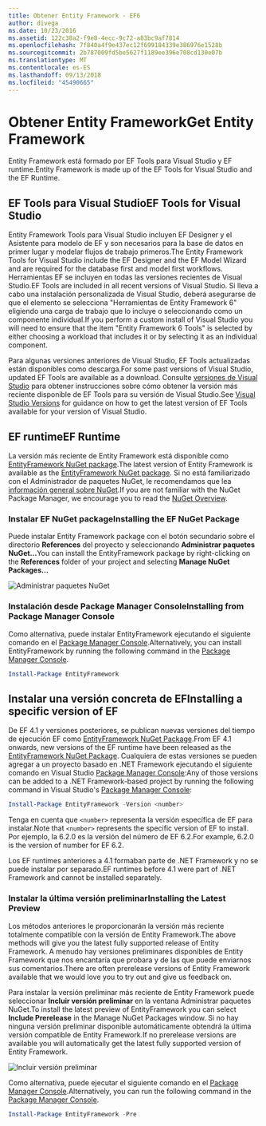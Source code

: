 ```yaml
---
title: Obtener Entity Framework - EF6
author: divega
ms.date: 10/23/2016
ms.assetid: 122c38a2-f9e8-4ecc-9c72-a83bc9af7814
ms.openlocfilehash: 7f840a4f9e437ec12f699184339e386976e1528b
ms.sourcegitcommit: 2b787009fd5be5627f1189ee396e708cd130e07b
ms.translationtype: MT
ms.contentlocale: es-ES
ms.lasthandoff: 09/13/2018
ms.locfileid: "45490665"
---
```

# <a name="get-entity-framework"></a><span data-ttu-id="c285d-102">Obtener Entity Framework</span><span class="sxs-lookup"><span data-stu-id="c285d-102">Get Entity Framework</span></span>
<span data-ttu-id="c285d-103">Entity Framework está formado por EF Tools para Visual Studio y EF runtime.</span><span class="sxs-lookup"><span data-stu-id="c285d-103">Entity Framework is made up of the EF Tools for Visual Studio and the EF Runtime.</span></span>

## <a name="ef-tools-for-visual-studio"></a><span data-ttu-id="c285d-104">EF Tools para Visual Studio</span><span class="sxs-lookup"><span data-stu-id="c285d-104">EF Tools for Visual Studio</span></span>

<span data-ttu-id="c285d-105">Entity Framework Tools para Visual Studio incluyen EF Designer y el Asistente para modelo de EF y son necesarios para la base de datos en primer lugar y modelar flujos de trabajo primeros.</span><span class="sxs-lookup"><span data-stu-id="c285d-105">The Entity Framework Tools for Visual Studio include the EF Designer and the EF Model Wizard and are required for the database first and model first workflows.</span></span> <span data-ttu-id="c285d-106">Herramientas EF se incluyen en todas las versiones recientes de Visual Studio.</span><span class="sxs-lookup"><span data-stu-id="c285d-106">EF Tools are included in all recent versions of Visual Studio.</span></span> <span data-ttu-id="c285d-107">Si lleva a cabo una instalación personalizada de Visual Studio, deberá asegurarse de que el elemento se selecciona "Herramientas de Entity Framework 6" eligiendo una carga de trabajo que lo incluye o seleccionando como un componente individual.</span><span class="sxs-lookup"><span data-stu-id="c285d-107">If you perform a custom install of Visual Studio you will need to ensure that the item "Entity Framework 6 Tools" is selected by either choosing a workload that includes it or by selecting it as an individual component.</span></span>

<span data-ttu-id="c285d-108">Para algunas versiones anteriores de Visual Studio, EF Tools actualizadas están disponibles como descarga.</span><span class="sxs-lookup"><span data-stu-id="c285d-108">For some past versions of Visual Studio, updated EF Tools are available as a download.</span></span> <span data-ttu-id="c285d-109">Consulte [versiones de Visual Studio](~/ef6/what-is-new/visual-studio.md) para obtener instrucciones sobre cómo obtener la versión más reciente disponible de EF Tools para su versión de Visual Studio.</span><span class="sxs-lookup"><span data-stu-id="c285d-109">See [Visual Studio Versions](~/ef6/what-is-new/visual-studio.md) for guidance on how to get the latest version of EF Tools available for your version of Visual Studio.</span></span>

## <a name="ef-runtime"></a><span data-ttu-id="c285d-110">EF runtime</span><span class="sxs-lookup"><span data-stu-id="c285d-110">EF Runtime</span></span>

<span data-ttu-id="c285d-111">La versión más reciente de Entity Framework está disponible como [EntityFramework NuGet package](http://nuget.org/packages/EntityFramework/).</span><span class="sxs-lookup"><span data-stu-id="c285d-111">The latest version of Entity Framework is available as the [EntityFramework NuGet package](http://nuget.org/packages/EntityFramework/).</span></span> <span data-ttu-id="c285d-112">Si no está familiarizado con el Administrador de paquetes NuGet, le recomendamos que lea [información general sobre NuGet](https://docs.microsoft.com/nuget/consume-packages/overview-and-workflow).</span><span class="sxs-lookup"><span data-stu-id="c285d-112">If you are not familiar with the NuGet Package Manager, we encourage you to read the [NuGet Overview](https://docs.microsoft.com/nuget/consume-packages/overview-and-workflow).</span></span>

### <a name="installing-the-ef-nuget-package"></a><span data-ttu-id="c285d-113">Instalar EF NuGet package</span><span class="sxs-lookup"><span data-stu-id="c285d-113">Installing the EF NuGet Package</span></span>

<span data-ttu-id="c285d-114">Puede instalar Entity Framework package con el botón secundario sobre el directorio **References** del proyecto y seleccionando **Administrar paquetes NuGet...**</span><span class="sxs-lookup"><span data-stu-id="c285d-114">You can install the EntityFramework package by right-clicking on the **References** folder of your project and selecting **Manage NuGet Packages…**</span></span>

![Administrar paquetes NuGet](~/ef6/media/managenugetpackages.png)

### <a name="installing-from-package-manager-console"></a><span data-ttu-id="c285d-116">Instalación desde Package Manager Console</span><span class="sxs-lookup"><span data-stu-id="c285d-116">Installing from Package Manager Console</span></span>

<span data-ttu-id="c285d-117">Como alternativa, puede instalar EntityFramework ejecutando el siguiente comando en el [Package Manager Console](http://docs.nuget.org/docs/start-here/using-the-package-manager-console).</span><span class="sxs-lookup"><span data-stu-id="c285d-117">Alternatively, you can install EntityFramework by running the following command in the [Package Manager Console](http://docs.nuget.org/docs/start-here/using-the-package-manager-console).</span></span>

``` powershell
Install-Package EntityFramework
```

## <a name="installing-a-specific-version-of-ef"></a><span data-ttu-id="c285d-118">Instalar una versión concreta de EF</span><span class="sxs-lookup"><span data-stu-id="c285d-118">Installing a specific version of EF</span></span>

<span data-ttu-id="c285d-119">De EF 4.1 y versiones posteriores, se publican nuevas versiones del tiempo de ejecución EF como [EntityFramework NuGet Package](https://www.nuget.org/packages/EntityFramework/).</span><span class="sxs-lookup"><span data-stu-id="c285d-119">From EF 4.1 onwards, new versions of the EF runtime have been released as the [EntityFramework NuGet Package](https://www.nuget.org/packages/EntityFramework/).</span></span> <span data-ttu-id="c285d-120">Cualquiera de estas versiones se pueden agregar a un proyecto basado en .NET Framework ejecutando el siguiente comando en Visual Studio [Package Manager Console](http://docs.nuget.org/docs/start-here/using-the-package-manager-console):</span><span class="sxs-lookup"><span data-stu-id="c285d-120">Any of those versions can be added to a .NET Framework-based project by running the following command in Visual Studio's [Package Manager Console](http://docs.nuget.org/docs/start-here/using-the-package-manager-console):</span></span>

``` powershell
Install-Package EntityFramework -Version <number>
```

<span data-ttu-id="c285d-121">Tenga en cuenta que `<number>` representa la versión específica de EF para instalar.</span><span class="sxs-lookup"><span data-stu-id="c285d-121">Note that `<number>` represents the specific version of EF to install.</span></span> <span data-ttu-id="c285d-122">Por ejemplo, la 6.2.0 es la versión del número de EF 6.2.</span><span class="sxs-lookup"><span data-stu-id="c285d-122">For example, 6.2.0 is the version of number for EF 6.2.</span></span>   

<span data-ttu-id="c285d-123">Los EF runtimes anteriores a 4.1 formaban parte de .NET Framework y no se puede instalar por separado.</span><span class="sxs-lookup"><span data-stu-id="c285d-123">EF runtimes before 4.1 were part of .NET Framework and cannot be installed separately.</span></span>

### <a name="installing-the-latest-preview"></a><span data-ttu-id="c285d-124">Instalar la última versión preliminar</span><span class="sxs-lookup"><span data-stu-id="c285d-124">Installing the Latest Preview</span></span>

<span data-ttu-id="c285d-125">Los métodos anteriores le proporcionarán la versión más reciente totalmente compatible con la versión de Entity Framework.</span><span class="sxs-lookup"><span data-stu-id="c285d-125">The above methods will give you the latest fully supported release of Entity Framework.</span></span> <span data-ttu-id="c285d-126">A menudo hay versiones preliminares disponibles de Entity Framework que nos encantaría que probara y de las que puede enviarnos sus comentarios.</span><span class="sxs-lookup"><span data-stu-id="c285d-126">There are often prerelease versions of Entity Framework available that we would love you to try out and give us feedback on.</span></span>

<span data-ttu-id="c285d-127">Para instalar la versión preliminar más reciente de Entity Framework puede seleccionar **Incluir versión preliminar** en la ventana Administrar paquetes NuGet.</span><span class="sxs-lookup"><span data-stu-id="c285d-127">To install the latest preview of EntityFramework you can select **Include Prerelease** in the Manage NuGet Packages window.</span></span> <span data-ttu-id="c285d-128">Si no hay ninguna versión preliminar disponible automáticamente obtendrá la última versión compatible de Entity Framework.</span><span class="sxs-lookup"><span data-stu-id="c285d-128">If no prerelease versions are available you will automatically get the latest fully supported version of Entity Framework.</span></span>

![Incluir versión preliminar](~/ef6/media/includeprerelease.png)

<span data-ttu-id="c285d-130">Como alternativa, puede ejecutar el siguiente comando en el [Package Manager Console](http://docs.nuget.org/docs/start-here/using-the-package-manager-console).</span><span class="sxs-lookup"><span data-stu-id="c285d-130">Alternatively, you can run the following command in the [Package Manager Console](http://docs.nuget.org/docs/start-here/using-the-package-manager-console).</span></span>

``` powershell
Install-Package EntityFramework -Pre
```
